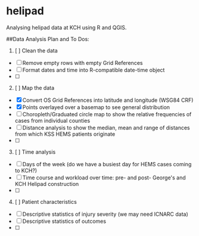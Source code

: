 # helipad
Analysing helipad data at KCH using R and QGIS.

##Data Analysis Plan and To Dos:

1. [ ] Clean the data 
  * [ ] Remove empty rows with empty Grid References
  * [ ] Format dates and time into R-compatible date-time object
  * [ ] 
  
2. [ ] Map the data
  * [x] Convert OS Grid References into latitude and longitude (WSG84 CRF)
  * [x] Points overlayed over a basemap to see general distribution
  * [ ] Choropleth/Graduated circle map to show the relative frequencies of cases from individual counties
  * [ ] Distance analysis to show the median, mean and range of distances from which KSS HEMS patients originate
  * [ ] 
  
3. [ ] Time analysis
  * [ ] Days of the week (do we have a busiest day for HEMS cases coming to KCH?)
  * [ ] Time course and workload over time: pre- and post- George's and KCH Helipad construction
  * [ ] 
  
4. [ ] Patient characteristics
  * [ ] Descriptive statistics of injury severity (we may need ICNARC data)
  * [ ] Descriptive statistics of outcomes
  * [ ] 
  